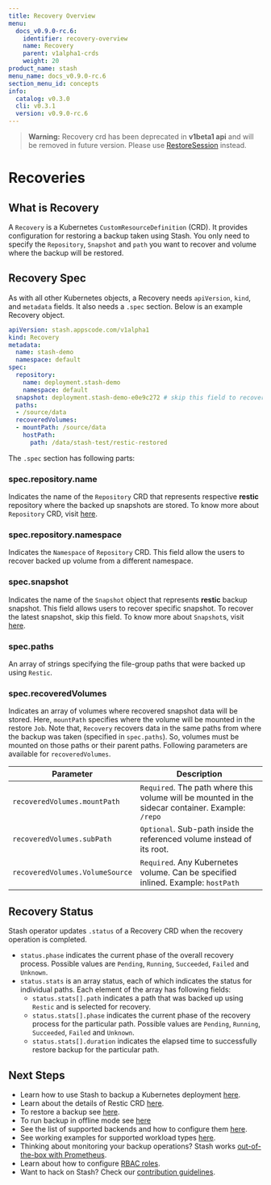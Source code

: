 ```yaml
---
title: Recovery Overview
menu:
  docs_v0.9.0-rc.6:
    identifier: recovery-overview
    name: Recovery
    parent: v1alpha1-crds
    weight: 20
product_name: stash
menu_name: docs_v0.9.0-rc.6
section_menu_id: concepts
info:
  catalog: v0.3.0
  cli: v0.3.1
  version: v0.9.0-rc.6
---
```


>**Warning:** Recovery crd has been deprecated in **v1beta1 api** and will be removed in future version. Please use [RestoreSession](/docs/v0.9.0-rc.6/concepts/crds/restoresession) instead.

# Recoveries

## What is Recovery

A `Recovery` is a Kubernetes `CustomResourceDefinition` (CRD). It provides configuration for restoring a backup taken using Stash. You only need to specify the `Repository`, `Snapshot` and `path` you want to recover and volume where the backup will be restored.

## Recovery Spec

As with all other Kubernetes objects, a Recovery needs `apiVersion`, `kind`, and `metadata` fields. It also needs a `.spec` section. Below is an example Recovery object.

```yaml
apiVersion: stash.appscode.com/v1alpha1
kind: Recovery
metadata:
  name: stash-demo
  namespace: default
spec:
  repository:
    name: deployment.stash-demo
    namespace: default
  snapshot: deployment.stash-demo-e0e9c272 # skip this field to recover latest snapshot
  paths:
  - /source/data
  recoveredVolumes:
  - mountPath: /source/data
    hostPath:
      path: /data/stash-test/restic-restored
```

The `.spec` section has following parts:

### spec.repository.name

Indicates the name of the `Repository` CRD that represents respective **restic** repository where the backed up snapshots are stored. To know more about `Repository` CRD, visit [here](/docs/v0.9.0-rc.6/concepts/crds/repository).

### spec.repository.namespace

Indicates the `Namespace` of `Repository` CRD. This field allow the users to recover backed up volume from a different namespace.

### spec.snapshot

Indicates the name of the `Snapshot` object that represents **restic** backup snapshot. This field allows users to recover specific snapshot. To recover the latest snapshot, skip this field. To know more about `Snapshot`s, visit [here](/docs/v0.9.0-rc.6/concepts/crds/snapshot).

### spec.paths

An array of strings specifying the file-group paths that were backed up using `Restic`.

### spec.recoveredVolumes

Indicates an array of volumes where recovered snapshot data will be stored. Here, `mountPath` specifies where the volume will be mounted in the restore `Job`. Note that, `Recovery` recovers data in the same paths from where the backup was taken (specified in `spec.paths`). So, volumes must be mounted on those paths or their parent paths. Following parameters are available for `recoveredVolumes`.

| Parameter                       | Description                                                                                       |
|---------------------------------|---------------------------------------------------------------------------------------------------|
| `recoveredVolumes.mountPath`    | `Required`. The path where this volume will be mounted in the sidecar container. Example: `/repo` |
| `recoveredVolumes.subPath`      | `Optional`. Sub-path inside the referenced volume instead of its root.                            |
| `recoveredVolumes.VolumeSource` | `Required`. Any Kubernetes volume. Can be specified inlined. Example: `hostPath`                  |

## Recovery Status

Stash operator updates `.status` of a Recovery CRD when the recovery operation is completed.

 - `status.phase` indicates the current phase of the overall recovery process. Possible values are `Pending`, `Running`, `Succeeded`, `Failed` and `Unknown`.
 - `status.stats` is an array status, each of which indicates the status for individual paths. Each element of the array has following fields:
   - `status.stats[].path` indicates a path that was backed up using `Restic` and is selected for recovery.
   - `status.stats[].phase` indicates the current phase of the recovery process for the particular path. Possible values are `Pending`, `Running`, `Succeeded`, `Failed` and `Unknown`.
   - `status.stats[].duration` indicates the elapsed time to successfully restore backup for the particular path.

## Next Steps

- Learn how to use Stash to backup a Kubernetes deployment [here](/docs/v0.9.0-rc.6/guides/v1alpha1/backup).
- Learn about the details of Restic CRD [here](/docs/v0.9.0-rc.6/concepts/crds/v1alpha1/restic).
- To restore a backup see [here](/docs/v0.9.0-rc.6/guides/v1alpha1/restore).
- To run backup in offline mode see [here](/docs/v0.9.0-rc.6/guides/v1alpha1/offline_backup)
- See the list of supported backends and how to configure them [here](/docs/v0.9.0-rc.6/guides/v1alpha1/backends/overview).
- See working examples for supported workload types [here](/docs/v0.9.0-rc.6/guides/v1alpha1/workloads).
- Thinking about monitoring your backup operations? Stash works [out-of-the-box with Prometheus](/docs/v0.9.0-rc.6/guides/v1alpha1/monitoring/overview).
- Learn about how to configure [RBAC roles](/docs/v0.9.0-rc.6/guides/v1alpha1/rbac).
- Want to hack on Stash? Check our [contribution guidelines](/docs/v0.9.0-rc.6/CONTRIBUTING).
